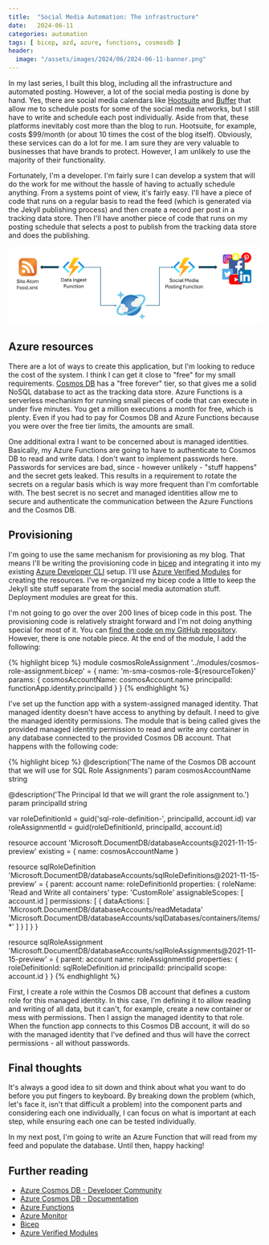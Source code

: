 ```yaml
---
title:  "Social Media Automation: The infrastructure"
date:   2024-06-11
categories: automation
tags: [ bicep, azd, azure, functions, cosmosdb ]
header:
  image: "/assets/images/2024/06/2024-06-11-banner.png"
---
```


In my last series, I built this blog, including all the infrastructure and automated posting.  However, a lot of the social media posting is done by hand.  Yes, there are social media calendars like [Hootsuite](https://www.hootsuite.com/) and [Buffer](https://buffer.com/) that allow me to schedule posts for some of the social media networks, but I still have to write and schedule each post individually. Aside from that, these platforms inevitably cost more than the blog to run.  Hootsuite, for example, costs $99/month (or about 10 times the cost of the blog itself).  Obviously, these services can do a lot for me.  I am sure they are very valuable to businesses that have brands to protect. However, I am unlikely to use the majority of their functionality.

Fortunately, I'm a developer. I'm fairly sure I can develop a system that will do the work for me without the hassle of having to actually schedule anything.  From a systems point of view, it's fairly easy.  I'll have a piece of code that runs on a regular basis to read the feed (which is generated via the Jekyll publishing process) and then create a record per post in a tracking data store.  Then I'll have another piece of code that runs on my posting schedule that selects a post to publish from the tracking data store and does the publishing.

![Social Media Automation Architecture](/assets/images/2024/06/2024-06-11-architecture.png)

## Azure resources

There are a lot of ways to create this application, but I'm looking to reduce the cost of the system.  I think I can get it close to "free" for my small requirements.  [Cosmos DB](https://learn.microsoft.com/azure/cosmos-db/) has a "free forever" tier, so that gives me a solid NoSQL database to act as the tracking data store.  Azure Functions is a serverless mechanism for running small pieces of code that can execute in under five minutes.  You get a million executions a month for free, which is plenty.  Even if you had to pay for Cosmos DB and Azure Functions because you were over the free tier limits, the amounts are small.

One additional extra I want to be concerned about is managed identities.  Basically, my Azure Functions are going to have to authenticate to Cosmos DB to read and write data.  I don't want to implement passwords here.  Passwords for services are bad, since - however unlikely - "stuff happens" and the secret gets leaked.  This results in a requirement to rotate the secrets on a regular basis which is way more frequent than I'm comfortable with.  The best secret is no secret and managed identities allow me to secure and authenticate the communication between the Azure Functions and the Cosmos DB.

## Provisioning

I'm going to use the same mechanism for provisioning as my blog.  That means I'll be writing the provisioning code in [bicep](https://learn.microsoft.com/azure/azure-resource-manager/bicep/overview) and integrating it into my existing [Azure Developer CLI](https://learn.microsoft.com/azure/developer/azure-developer-cli/overview) setup.  I'll use [Azure Verified Modules](https://aka.ms/AVM) for creating the resources.   I've re-organized my bicep code a little to keep the Jekyll site stuff separate from the social media automation stuff.  Deployment modules are great for this.

I'm not going to go over the over 200 lines of bicep code in this post.  The provisioning code is relatively straight forward and I'm not doing anything special for most of it.  You can [find the code on my GitHub repository](https://github.com/adrianhall/apps-on-azure-blog/blob/main/infra/app/social-media.bicep).  However, there is one notable piece.  At the end of the module, I add the following:

{% highlight bicep %}
module cosmosRoleAssignment '../modules/cosmos-role-assignment.bicep' = {
  name: 'm-sma-cosmos-role-${resourceToken}'
  params: {
    cosmosAccountName: cosmosAccount.name
    principalId: functionApp.identity.principalId
  }
}
{% endhighlight %}

I've set up the function app with a system-assigned managed identity.  That managed identity doesn't have access to anything by default.  I need to give the managed identity permissions.  The module that is being called gives the provided managed identity permission to read and write any container in any database connected to the provided Cosmos DB account.  That happens with the following code:

{% highlight bicep %}
@description('The name of the Cosmos DB account that we will use for SQL Role Assignments')
param cosmosAccountName string

@description('The Principal Id that we will grant the role assignment to.')
param principalId string

var roleDefinitionId = guid('sql-role-definition-', principalId, account.id)
var roleAssignmentId = guid(roleDefinitionId, principalId, account.id)

resource account 'Microsoft.DocumentDB/databaseAccounts@2021-11-15-preview' existing = {
  name: cosmosAccountName
}

resource sqlRoleDefinition 'Microsoft.DocumentDB/databaseAccounts/sqlRoleDefinitions@2021-11-15-preview' = {
  parent: account
  name: roleDefinitionId
  properties: {
    roleName: 'Read and Write all containers'
    type: 'CustomRole'
    assignableScopes: [ account.id ]
    permissions: [
      {
        dataActions: [
          'Microsoft.DocumentDB/databaseAccounts/readMetadata'
          'Microsoft.DocumentDB/databaseAccounts/sqlDatabases/containers/items/*'
        ]
      }
    ]
  }
}

resource sqlRoleAssignment 'Microsoft.DocumentDB/databaseAccounts/sqlRoleAssignments@2021-11-15-preview' = {
  parent: account
  name: roleAssignmentId
  properties: {
    roleDefinitionId: sqlRoleDefinition.id
    principalId: principalId
    scope: account.id
  }
}
{% endhighlight %}

First, I create a role within the Cosmos DB account that defines a custom role for this managed identity.  In this case, I'm defining it to allow reading and writing of all data, but it can't, for example, create a new container or mess with permissions.  Then I assign the managed identity to that role.  When the function app connects to this Cosmos DB account, it will do so with the managed identity that I've defined and thus will have the correct permissions - all without passwords.

## Final thoughts

It's always a good idea to sit down and think about what you want to do before you put fingers to keyboard.  By breaking down the problem (which, let's face it, isn't that difficult a problem) into the component parts and considering each one individually, I can focus on what is important at each step, while ensuring each one can be tested individually.

In my next post, I'm going to write an Azure Function that will read from my feed and populate the database.  Until then, happy hacking!

## Further reading

* [Azure Cosmos DB - Developer Community](https://developer.azurecosmosdb.com/community)
* [Azure Cosmos DB - Documentation](https://learn.microsoft.com/azure/cosmos-db/)
* [Azure Functions](https://learn.microsoft.com/azure/azure-functions/)
* [Azure Monitor](https://learn.microsoft.com/azure/azure-monitor/)
* [Bicep](https://learn.microsoft.com/azure/azure-resource-manager/bicep/overview)
* [Azure Verified Modules](https://aka.ms/AVM)
